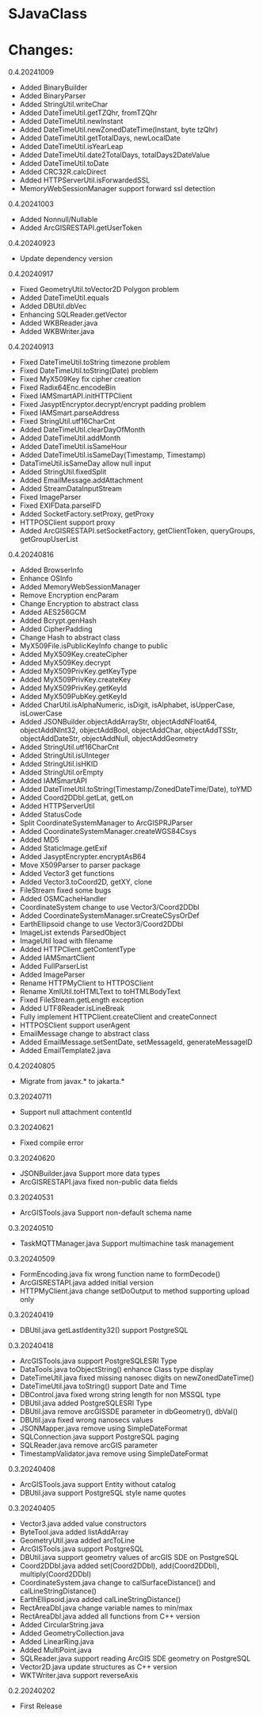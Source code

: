 # SJavaClass

# Changes:
0.4.20241009
- Added BinaryBuilder
- Added BinaryParser
- Added StringUtil.writeChar
- Added DateTimeUtil.getTZQhr, fromTZQhr
- Added DateTimeUtil.newInstant
- Added DateTimeUtil.newZonedDateTime(Instant, byte tzQhr)
- Added DateTimeUtil.getTotalDays, newLocalDate
- Added DateTimeUtil.isYearLeap
- Added DateTimeUtil.date2TotalDays, totalDays2DateValue
- Added DateTimeUtil.toDate
- Added CRC32R.calcDirect
- Added HTTPServerUtil.isForwardedSSL
- MemoryWebSessionManager support forward ssl detection

0.4.20241003
- Added Nonnull/Nullable
- Added ArcGISRESTAPI.getUserToken

0.4.20240923
- Update dependency version

0.4.20240917
- Fixed GeometryUtil.toVector2D Polygon problem
- Added DateTimeUtil.equals
- Added DBUtil.dbVec
- Enhancing SQLReader.getVector
- Added WKBReader.java
- Added WKBWriter.java

0.4.20240913
- Fixed DateTimeUtil.toString timezone problem
- Fixed DateTimeUtil.toString(Date) problem
- Fixed MyX509Key fix cipher creation
- Fixed Radix64Enc.encodeBin
- Fixed IAMSmartAPI.initHTTPClient
- Fixed JasyptEncryptor.decrypt/encrypt padding problem
- Fixed IAMSmart.parseAddress
- Fixed StringUtil.utf16CharCnt
- Added DateTimeUtil.clearDayOfMonth
- Added DateTimeUtil.addMonth
- Added DateTimeUtil.isSameHour
- Added DateTimeUtil.isSameDay(Timestamp, Timestamp)
- DataTimeUtil.isSameDay allow null input
- Added StringUtil.fixedSplit
- Added EmailMessage.addAttachment
- Added StreamDataInputStream
- Fixed ImageParser
- Fixed EXIFData.parseIFD
- Added SocketFactory.setProxy, getProxy
- HTTPOSClient support proxy
- Added ArcGISRESTAPI.setSocketFactory, getClientToken, queryGroups, getGroupUserList

0.4.20240816
- Added BrowserInfo
- Enhance OSInfo
- Added MemoryWebSessionManager
- Remove Encryption encParam
- Change Encryption to abstract class
- Added AES256GCM
- Added Bcrypt.genHash
- Added CipherPadding
- Change Hash to abstract class
- MyX509File.isPublicKeyInfo change to public
- Added MyX509Key.createCipher
- Added MyX509Key.decrypt
- Added MyX509PrivKey.getKeyType
- Added MyX509PrivKey.createKey
- Added MyX509PrivKey.getKeyId
- Added MyX509PubKey.getKeyId
- Added CharUtil.isAlphaNumeric, isDigit, isAlphabet, isUpperCase, isLowerCase
- Added JSONBuilder.objectAddArrayStr, objectAddNFloat64, objectAddNInt32, objectAddBool, objectAddChar, objectAddTSStr, objectAddDateStr, objectAddNull, objectAddGeometry
- Added StringUtil.utf16CharCnt
- Added StringUtil.isUInteger
- Added StringUtil.isHKID
- Added StringUtil.orEmpty
- Added IAMSmartAPI
- Added DateTimeUtil.toString(Timestamp/ZonedDateTime/Date), toYMD
- Added Coord2DDbl.getLat, getLon
- Added HTTPServerUtil
- Added StatusCode
- Split CoordinateSystemManager to ArcGISPRJParser
- Added CoordinateSystemManager.createWGS84Csys
- Added MD5
- Added StaticImage.getExif
- Added JasyptEncrypter.encryptAsB64
- Move X509Parser to parser package
- Added Vector3 get functions
- Added Vector3.toCoord2D, getXY, clone
- FileStream fixed some bugs
- Added OSMCacheHandler
- CoordinateSystem change to use Vector3/Coord2DDbl
- Added CoordinateSystemManager.srCreateCSysOrDef
- EarthEllipsoid change to use Vector3/Coord2DDbl
- ImageList extends ParsedObject
- ImageUtil load with filename
- Added HTTPClient.getContentType
- Added IAMSmartClient
- Added FullParserList
- Added ImageParser
- Rename HTTPMyClient to HTTPOSClient
- Rename XmlUtil.toHTMLText to toHTMLBodyText
- Fixed FileStream.getLength exception
- Added UTF8Reader.isLineBreak
- Fully implement HTTPClient.createClient and createConnect
- HTTPOSClient support userAgent
- EmailMessage change to abstract class
- Added EmailMessage.setSentDate, setMessageId, generateMessageID
- Added EmailTemplate2.java

0.4.20240805
- Migrate from javax.* to jakarta.*

0.3.20240711
- Support null attachment contentId

0.3.20240621
- Fixed compile error

0.3.20240620
- JSONBuilder.java Support more data types
- ArcGISRESTAPI.java fixed non-public data fields

0.3.20240531
- ArcGISTools.java Support non-default schema name

0.3.20240510
- TaskMQTTManager.java Support multimachine task management

0.3.20240509
- FormEncoding.java fix wrong function name to formDecode()
- ArcGISRESTAPI.java added initial version
- HTTPMyClient.java change setDoOutput to method supporting upload only

0.3.20240419
- DBUtil.java getLastIdentity32() support PostgreSQL

0.3.20240418
- ArcGISTools.java support PostgreSQLESRI Type
- DataTools.java toObjectString() enhance Class type display
- DateTimeUtil.java fixed missing nanosec digits on newZonedDateTime()
- DateTimeUtil.java toString() support Date and Time
- DBControl.java fixed wrong string length for non MSSQL type
- DBUtil.java added PostgreSQLESRI Type
- DBUtil.java remove arcGISSDE parameter in dbGeometry(), dbVal()
- DBUtil.java fixed wrong nanosecs values
- JSONMapper.java remove using SimpleDateFormat
- SQLConnection.java support PostgreSQL paging
- SQLReader.java remove arcGIS parameter
- TimestampValidator.java remove using SimpleDateFormat

0.3.20240408
- ArcGISTools.java support Entity without catalog
- DBUtil.java support PostgreSQL style name quotes

0.3.20240405
- Vector3.java added value constructors
- ByteTool.java added listAddArray
- GeometryUtil.java added arcToLine
- ArcGISTools.java support PostgreSQL
- DBUtil.java support geometry values of arcGIS SDE on PostgreSQL
- Coord2DDbl.java added set(Coord2DDbl), add(Coord2DDbl), multiply(Coord2DDbl)
- CoordinateSystem.java change to calSurfaceDistance() and calLineStringDistance()
- EarthEllipsoid.java added calLineStringDistance()
- RectAreaDbl.java change variable names to min/max
- RectAreaDbl.java added all functions from C++ version
- Added CircularString.java
- Added GeometryCollection.java
- Added LinearRing.java
- Added MultiPoint.java
- SQLReader.java support reading ArcGIS SDE geometry on PostgreSQL
- Vector2D.java update structures as C++ version
- WKTWriter.java support reverseAxis

0.2.20240202
- First Release
